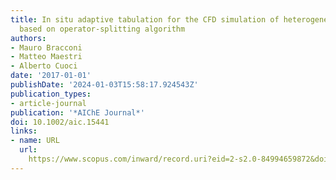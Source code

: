 ```yaml
---
title: In situ adaptive tabulation for the CFD simulation of heterogeneous reactors
  based on operator-splitting algorithm
authors:
- Mauro Bracconi
- Matteo Maestri
- Alberto Cuoci
date: '2017-01-01'
publishDate: '2024-01-03T15:58:17.924543Z'
publication_types:
- article-journal
publication: '*AIChE Journal*'
doi: 10.1002/aic.15441
links:
- name: URL
  url: 
    https://www.scopus.com/inward/record.uri?eid=2-s2.0-84994659872&doi=10.1002%2faic.15441&partnerID=40&md5=5c87371869a7315a6cd66aca7fe16797
---
```

